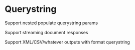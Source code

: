 # Querystring

Support nested populate querystring params

Support streaming document responses

Support XML/CSV/whatever outputs with format querystring